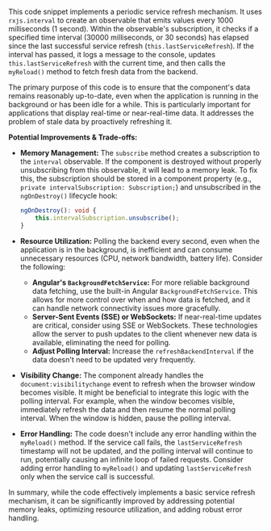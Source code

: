 This code snippet implements a periodic service refresh mechanism. It uses `rxjs.interval` to create an observable that emits values every 1000 milliseconds (1 second). Within the observable's subscription, it checks if a specified time interval (30000 milliseconds, or 30 seconds) has elapsed since the last successful service refresh (`this.lastServiceRefresh`). If the interval has passed, it logs a message to the console, updates `this.lastServiceRefresh` with the current time, and then calls the `myReload()` method to fetch fresh data from the backend.

The primary purpose of this code is to ensure that the component's data remains reasonably up-to-date, even when the application is running in the background or has been idle for a while. This is particularly important for applications that display real-time or near-real-time data. It addresses the problem of stale data by proactively refreshing it.

**Potential Improvements & Trade-offs:**

*   **Memory Management:**  The `subscribe` method creates a subscription to the `interval` observable.  If the component is destroyed without properly unsubscribing from this observable, it will lead to a memory leak.  To fix this, the subscription should be stored in a component property (e.g., `private intervalSubscription: Subscription;`) and unsubscribed in the `ngOnDestroy()` lifecycle hook:

    ```typescript
    ngOnDestroy(): void {
        this.intervalSubscription.unsubscribe();
    }
    ```

*   **Resource Utilization:**  Polling the backend every second, even when the application is in the background, is inefficient and can consume unnecessary resources (CPU, network bandwidth, battery life).  Consider the following:
    *   **Angular's `BackgroundFetchService`:**  For more reliable background data fetching, use the built-in Angular `BackgroundFetchService`. This allows for more control over when and how data is fetched, and it can handle network connectivity issues more gracefully.
    *   **Server-Sent Events (SSE) or WebSockets:** If near-real-time updates are critical, consider using SSE or WebSockets. These technologies allow the server to push updates to the client whenever new data is available, eliminating the need for polling.
    *   **Adjust Polling Interval:** Increase the `refreshBackendInterval` if the data doesn't need to be updated very frequently.

*   **Visibility Change:** The component already handles the `document:visibilitychange` event to refresh when the browser window becomes visible.  It might be beneficial to integrate this logic with the polling interval. For example, when the window becomes visible, immediately refresh the data and then resume the normal polling interval. When the window is hidden, pause the polling interval.

*   **Error Handling:** The code doesn't include any error handling within the `myReload()` method.  If the service call fails, the `lastServiceRefresh` timestamp will not be updated, and the polling interval will continue to run, potentially causing an infinite loop of failed requests. Consider adding error handling to `myReload()` and updating `lastServiceRefresh` only when the service call is successful.

In summary, while the code effectively implements a basic service refresh mechanism, it can be significantly improved by addressing potential memory leaks, optimizing resource utilization, and adding robust error handling.